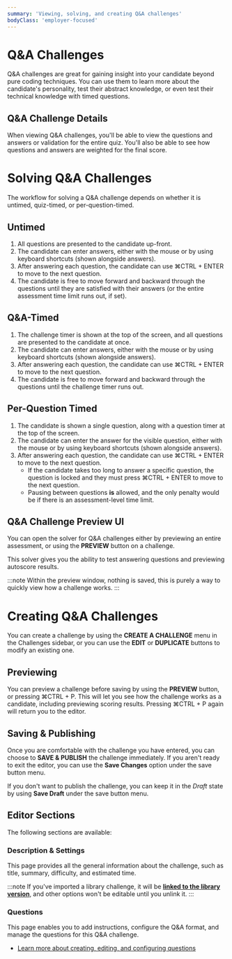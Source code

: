 ```yaml
---
summary: 'Viewing, solving, and creating Q&A challenges'
bodyClass: 'employer-focused'
---
```


# Q&A Challenges

Q&A challenges are great for gaining insight into your candidate beyond pure coding techniques. You can use them to learn more about the candidate's personality, test their abstract knowledge, or even test their technical knowledge with timed questions.

## Q&A Challenge Details

When viewing Q&A challenges, you'll be able to view the questions and answers or validation for the entire quiz. You'll also be able to see how questions and answers are weighted for the final score.

# Solving Q&A Challenges

The workflow for solving a Q&A challenge depends on whether it is untimed, quiz-timed, or per-question-timed.

## Untimed

1. All questions are presented to the candidate up-front.
2. The candidate can enter answers, either with the mouse or by using keyboard shortcuts (shown alongside answers).
3. After answering each question, the candidate can use <span class="shortcut-hint"><span class="mac-os-only" title="Command">&#8984;</span><span class="not-mac-os-only">CTRL</span> + ENTER</span> to move to the next question.
4. The candidate is free to move forward and backward through the questions until they are satisfied with their answers (or the entire assessment time limit runs out, if set).

## Q&A-Timed

1. The challenge timer is shown at the top of the screen, and all questions are presented to the candidate at once.
2. The candidate can enter answers, either with the mouse or by using keyboard shortcuts (shown alongside answers).
3. After answering each question, the candidate can use <span class="shortcut-hint"><span class="mac-os-only" title="Command">&#8984;</span><span class="not-mac-os-only">CTRL</span> + ENTER</span> to move to the next question.
4. The candidate is free to move forward and backward through the questions until the challenge timer runs out.

## Per-Question Timed

1. The candidate is shown a single question, along with a question timer at the top of the screen.
2. The candidate can enter the answer for the visible question, either with the mouse or by using keyboard shortcuts (shown alongside answers).
3. After answering each question, the candidate can use <span class="shortcut-hint"><span class="mac-os-only" title="Command">&#8984;</span><span class="not-mac-os-only">CTRL</span> + ENTER</span> to move to the next question.
    - If the candidate takes too long to answer a specific question, the question is locked and they must press <span class="shortcut-hint"><span class="mac-os-only" title="Command">&#8984;</span><span class="not-mac-os-only">CTRL</span> + ENTER</span> to move to the next question.
    - Pausing between questions **is** allowed, and the only penalty would be if there is an assessment-level time limit.

## Q&A Challenge Preview UI

You can open the solver for Q&A challenges either by previewing an entire assessment, or using the **PREVIEW** button on a challenge.

This solver gives you the ability to test answering questions and previewing autoscore results.

:::note
Within the preview window, nothing is saved, this is purely a way to quickly view how a challenge works.
:::

# Creating Q&A Challenges

You can create a challenge by using the **CREATE A CHALLENGE** menu in the Challenges sidebar, or you can use the **EDIT** or **DUPLICATE** buttons to modify an existing one.

## Previewing

You can preview a challenge before saving by using the **PREVIEW** button, or pressing <span class="shortcut-hint"><span class="mac-os-only" title="Command">&#8984;</span><span class="not-mac-os-only">CTRL</span> + P</span>. This will let you see how the challenge works as a candidate, including previewing scoring results. Pressing <span class="shortcut-hint"><span class="mac-os-only" title="Command">&#8984;</span><span class="not-mac-os-only">CTRL</span> + P</span> again will return you to the editor. 

## Saving & Publishing

Once you are comfortable with the challenge you have entered, you can choose to **SAVE & PUBLISH** the challenge immediately. If you aren't ready to exit the editor, you can use the **Save Changes** option under the save button menu.

If you don't want to publish the challenge, you can keep it in the _Draft_ state by using **Save Draft** under the save button menu.

## Editor Sections

The following sections are available:

### Description & Settings

This page provides all the general information about the challenge, such as title, summary, difficulty, and estimated time.

:::note
If you've imported a library challenge, it will be [**linked to the library version**](/for-teams/challenges/library/versions), and other options won't be editable until you unlink it.
:::

### Questions

This page enables you to add instructions, configure the Q&A format, and manage the questions for this Q&A challenge.

<div class="see-also-links">

* [Learn more about creating, editing, and configuring questions](/for-teams/challenges/quiz/questions)

</div>
